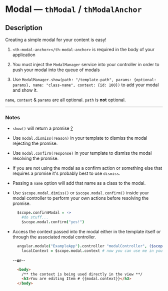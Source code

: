# Modal — `thModal` / `thModalAnchor`

## Description

Creating a simple modal for your content is easy!

1. `<th-modal-anchor></th-modal-anchor>` is required in the body of your application

2. You must inject the `ModalManager` service into your controller in order to push your modal into the queue of modals

3. Use `ModalManager.show(path: "/template-path", params: {optional: params}, name: "class-name", context: {id: 100})` to add your modal and show it.

`name`, `context` & `params` are all optional. `path` is **not** optional.

---

### Notes

- `show()` will return a promise [?](http://andyshora.com/promises-angularjs-explained-as-cartoon.html "Learn about promises")

- Use `modal.dismiss(reason)` in your template to dismiss the modal rejecting the promise.

- Use `modal.confirm(response)` in your template to dismiss the modal resolving the promise.

- If you are not using the modal as a confirm action or something else that requires a promise it's probably best to use `dismiss`.

- Passing a `name` option will add that name as a class to the modal.

- Use `$scope.modal.dimiss()` or `$scope.modal.confirm()` inside your modal controller to perform your own actions before resolving the promise.

    ```coffeescript
      $scope.confirmModal = ->
        #do stuff...
        $scope.modal.confirm("yes!")
    ```

- Access the context passed into the modal either in the template itself or through the associated modal controller.

    ```coffeescript
      angular.module("ExampleApp").controller "modalController", ($scope) ->
        localContext = $scope.modal.context # now you can use me in your controller
    ```
    --**or**--
    ```HTML
      <body>
        /** the context is being used directly in the view **/
        <h3>You are editing Item # {{modal.context}}</h3>
      </body>
    ```
